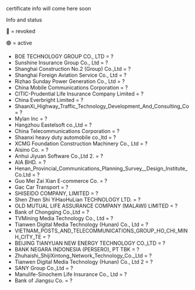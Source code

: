 certificate info will come here soon

Info and status

🔴 = revoked


🟢 = active 


* BOE TECHNOLOGY GROUP CO., LTD = ?
* Sunshine Insurance Group Co., Ltd = ?
* Shanghai Construction No.2 (Group) Co.,Ltd = ?
* Shanghai Foreign Aviation Service Co., Ltd = ?
* Rizhao Sunday Power Generation Co., Ltd = ?
* China Mobile Communications Corporation = ?
* CITIC-Prudential Life Insurance Company Limited = ?
* China Everbright Limited = ?
* ShaanXi_Highway_Traffic_Technology_Development_And_Consulting_Co = ?
* Mylan Inc = ?
* Hangzhou Eastelsoft co.,Ltd = ?
* China Telecommunications Corporation = ?
* Shaanxi heavy duty automobile co.,ltd = ?
* XCMG Foundation Construction Machinery Co., Ltd = ?
* Aisino Co. = ?
* Anhui Jiyuan Software Co.,Ltd 2. = ?
* AIA BHD. = ?
* Henan_Provincial_Communications_Planning_Survey__Design_Institute_Co.Ltd = ?
* Guo Mei Zai Xian E-commerce Co. = ?
* Gac Car Transport = ?
* SHISEIDO COMPANY, LIMITED = ?
* Shen Zhen Shi YiHaoHuLian TECHNOLOGY LTD. = ?
* OLD MUTUAL LIFE ASSURANCE COMPANY (MALAWI) LIMITED = ?
* Bank of Chongqing Co.,Ltd = ?
* TVMining Media Technology Co., Ltd = ?
* Tianwen Digital Media Technology (Hunan) Co., Ltd = ?
* VIETNAM_POSTS_AND_TELECOMMUNICATIONS_GROUP_HO_CHI_MINH_CITY_TE = ?
* BEIJING TIANYUAN NEW ENERGY TECHNOLOGY CO.,LTD = ?
* BANK NEGARA INDONESIA (PERSERO), PT TBK = ?
* Zhuhaishi_ShijiXintong_Network_Technology_Co._Ltd = ?
* Tianwen Digital Media Technology (Hunan) Co., Ltd 2 = ?
* SANY Group Co.,Ltd = ?
* Manulife-Sinochem Life Insurance Co., Ltd = ?
* Bank of Jiangsu Co. = ?

